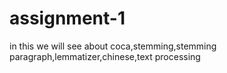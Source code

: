 # assignment-1
in this we will see about coca,stemming,stemming paragraph,lemmatizer,chinese,text processing
